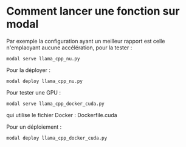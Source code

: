 # Comment lancer une fonction sur modal

Par exemple la configuration ayant un meilleur rapport est celle n'emplaoyant aucune accélération, pour la tester :

    modal serve llama_cpp_nu.py

Pour la déployer :

    modal deploy llama_cpp_nu.py

Pour tester une GPU :

    modal serve llama_cpp_docker_cuda.py

qui utilise le fichier Docker : Dockerfile.cuda

Pour un déploiement : 

    modal deploy llama_cpp_docker_cuda.py

